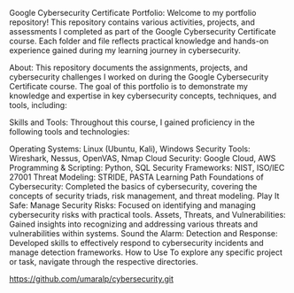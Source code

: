 Google Cybersecurity Certificate Portfolio:
Welcome to my portfolio repository! This repository contains various activities, projects, and assessments I completed as part of the Google Cybersecurity Certificate course. Each folder and file reflects practical knowledge and hands-on experience gained during my learning journey in cybersecurity.

About:
This repository documents the assignments, projects, and cybersecurity challenges I worked on during the Google Cybersecurity Certificate course. The goal of this portfolio is to demonstrate my knowledge and expertise in key cybersecurity concepts, techniques, and tools, including:

Skills and Tools:
Throughout this course, I gained proficiency in the following tools and technologies:

Operating Systems: Linux (Ubuntu, Kali), Windows
Security Tools: Wireshark, Nessus, OpenVAS, Nmap
Cloud Security: Google Cloud, AWS
Programming & Scripting: Python, SQL
Security Frameworks: NIST, ISO/IEC 27001
Threat Modeling: STRIDE, PASTA
Learning Path
Foundations of Cybersecurity: Completed the basics of cybersecurity, covering the concepts of security triads, risk management, and threat modeling.
Play It Safe: Manage Security Risks: Focused on identifying and managing cybersecurity risks with practical tools.
Assets, Threats, and Vulnerabilities: Gained insights into recognizing and addressing various threats and vulnerabilities within systems.
Sound the Alarm: Detection and Response: Developed skills to effectively respond to cybersecurity incidents and manage detection frameworks.
How to Use
To explore any specific project or task, navigate through the respective directories.

https://github.com/umaralp/cybersecurity.git

